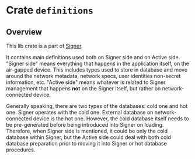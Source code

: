 
# Crate `definitions`

## Overview

This lib crate is a part of [Signer](https://github.com/paritytech/parity-signer).  

It contains main definitions used both on Signer side and on Active side. "Signer side" means everything that happens in the application itself, on the air-gapped device. This includes types used to store in database and move around the network metadata, network specs, user identities non-secret information, etc. "Active side" means whatever is related to Signer management that happens **not** on the Signer itself, but rather on network-connected device.  

Generally speaking, there are two types of the databases: cold one and hot one. Signer operates with the cold one. External database on network-connected device is the hot one. However, the cold database itself needs to be pre-generated before being introduced into Signer on loading. Therefore, when Signer side is mentioned, it could be only the cold database within Signer, but the Active side could deal with both cold database preparation prior to moving it into Signer or hot database procedures.

